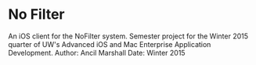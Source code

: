 # No Filter

An iOS client for the NoFilter system. Semester project for the Winter 2015 quarter of UW's
Advanced iOS and Mac Enterprise Application Development. 
Author: Ancil Marshall
Date: Winter 2015
